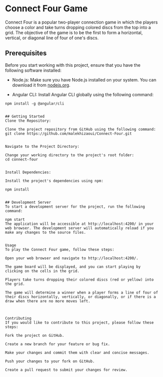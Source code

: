 # Connect Four Game

Connect Four is a popular two-player connection game in which the players choose a color and take turns dropping colored discs from the top into a grid. The objective of the game is to be the first to form a horizontal, vertical, or diagonal line of four of one's discs.

## Prerequisites

Before you start working with this project, ensure that you have the following software installed:

- Node.js: Make sure you have Node.js installed on your system. You can download it from [nodejs.org](https://nodejs.org/).

- Angular CLI: Install Angular CLI globally using the following command:

```shell
npm install -g @angular/cli
 
 
## Getting Started
Clone the Repository:

Clone the project repository from GitHub using the following command:
git clone https://github.com/malekhizaoui/Connect-Four.git


Navigate to the Project Directory:

Change your working directory to the project's root folder:
cd connect-four


Install Dependencies:

Install the project's dependencies using npm:

npm install


## Development Server
To start a development server for the project, run the following command:

npm start
The application will be accessible at http://localhost:4200/ in your web browser. The development server will automatically reload if you make any changes to the source files.


Usage
To play the Connect Four game, follow these steps:

Open your web browser and navigate to http://localhost:4200/.

The game board will be displayed, and you can start playing by clicking on the cells in the grid.

Players take turns dropping their colored discs (red or yellow) into the grid.

The game will determine a winner when a player forms a line of four of their discs horizontally, vertically, or diagonally, or if there is a draw when there are no more moves left.



Contributing
If you would like to contribute to this project, please follow these steps:

Fork the project on GitHub.

Create a new branch for your feature or bug fix.

Make your changes and commit them with clear and concise messages.

Push your changes to your fork on GitHub.

Create a pull request to submit your changes for review.
